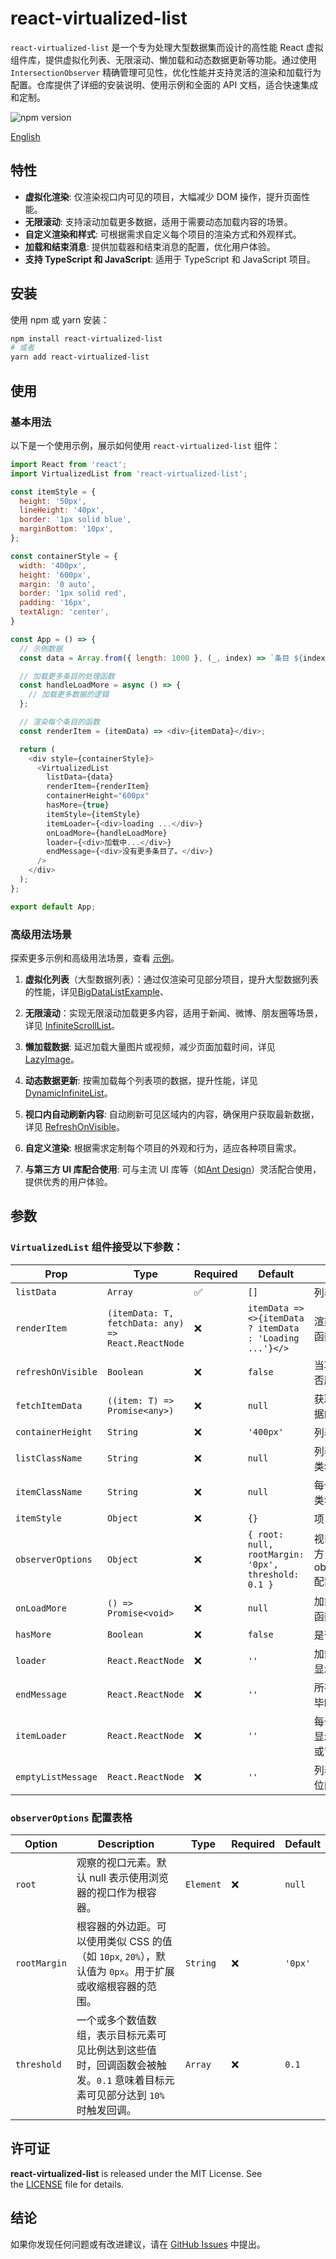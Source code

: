# react-virtualized-list

`react-virtualized-list` 是一个专为处理大型数据集而设计的高性能 React 虚拟组件库，提供虚拟化列表、无限滚动、懒加载和动态数据更新等功能。通过使用 `IntersectionObserver` 精确管理可见性，优化性能并支持灵活的渲染和加载行为配置。仓库提供了详细的安装说明、使用示例和全面的 API 文档，适合快速集成和定制。

![npm version](https://img.shields.io/npm/v/react-virtualized-list)

[English](https://github.com/SailingCoder/react-virtualized-list/blob/main/doc/README_EN.md)


## 特性 

-   **虚拟化渲染**: 仅渲染视口内可见的项目，大幅减少 DOM 操作，提升页面性能。
-   **无限滚动**: 支持滚动加载更多数据，适用于需要动态加载内容的场景。
-   **自定义渲染和样式**: 可根据需求自定义每个项目的渲染方式和外观样式。
-   **加载和结束消息**: 提供加载器和结束消息的配置，优化用户体验。
-   **支持 TypeScript 和 JavaScript**: 适用于 TypeScript 和 JavaScript 项目。

## 安装

使用 npm 或 yarn 安装：

```bash
npm install react-virtualized-list
# 或者
yarn add react-virtualized-list
```

## 使用

### 基本用法

以下是一个使用示例，展示如何使用 `react-virtualized-list` 组件：

```javascript
import React from 'react';
import VirtualizedList from 'react-virtualized-list';

const itemStyle = {
  height: '50px',
  lineHeight: '40px',
  border: '1px solid blue',
  marginBottom: '10px',
};

const containerStyle = {
  width: '400px', 
  height: '600px', 
  margin: '0 auto', 
  border: '1px solid red', 
  padding: '16px',
  textAlign: 'center',
}

const App = () => {
  // 示例数据
  const data = Array.from({ length: 1000 }, (_, index) => `条目 ${index}`);

  // 加载更多条目的处理函数
  const handleLoadMore = async () => {
    // 加载更多数据的逻辑
  };

  // 渲染每个条目的函数
  const renderItem = (itemData) => <div>{itemData}</div>;

  return (
    <div style={containerStyle}>
      <VirtualizedList
        listData={data}
        renderItem={renderItem}
        containerHeight="600px"
        hasMore={true}
        itemStyle={itemStyle}
        itemLoader={<div>loading ...</div>}
        onLoadMore={handleLoadMore}
        loader={<div>加载中...</div>}
        endMessage={<div>没有更多条目了。</div>}
      />
    </div>
  );
};

export default App;
```

### 高级用法场景

探索更多示例和高级用法场景，查看 [示例](https://sailingcoder.github.io/react-virtualized-list/build/)。

1.  **虚拟化列表**（大型数据列表）：通过仅渲染可见部分项目，提升大型数据列表的性能，详见[BigDataListExample](https://github.com/SailingCoder/react-virtualized-list/blob/main/src/examples/BigDataListExample.tsx)、


2.  **无限滚动**：实现无限滚动加载更多内容，适用于新闻、微博、朋友圈等场景，详见 [InfiniteScrollList](https://github.com/SailingCoder/react-virtualized-list/blob/main/src/examples/InfiniteScrollList.tsx)。

2.  **懒加载数据**: 延迟加载大量图片或视频，减少页面加载时间，详见 [LazyImage](https://github.com/SailingCoder/react-virtualized-list/blob/main/src/examples/LazyImage.tsx)。

2.  **动态数据更新**: 按需加载每个列表项的数据，提升性能，详见 [DynamicInfiniteList](https://github.com/SailingCoder/react-virtualized-list/blob/main/src/examples/DynamicInfiniteList.tsx)。

2.  **视口内自动刷新内容**: 自动刷新可见区域内的内容，确保用户获取最新数据，详见 [RefreshOnVisible](https://github.com/SailingCoder/react-virtualized-list/blob/main/src/examples/RefreshOnVisible.tsx)。

2.  **自定义渲染**: 根据需求定制每个项目的外观和行为，适应各种项目需求。

2.  **与第三方 UI 库配合使用**: 可与主流 UI 库等（如[Ant Design](https://ant-design.antgroup.com/index-cn)）灵活配合使用，提供优秀的用户体验。

## 参数

### `VirtualizedList` 组件接受以下参数：

| Prop  | Type | Required | Default  | Description |
| --------| ---- | -------- | ----------- | -----  |
| `listData`         | `Array`         | ✅        | `[]` | 列表数据数组 |
| `renderItem`       | `(itemData: T, fetchData: any) => React.ReactNode` | ❌        | `itemData => <>{itemData ? itemData : 'Loading ...'}</>` | 渲染每个项目的函数    |
| `refreshOnVisible` | `Boolean` | ❌   | `false`  | 当项目可见时是否刷新数据 |
| `fetchItemData`    | `((item: T) => Promise<any>) ` | ❌ |  `null` | 获取每个项目数据的异步函数 |
| `containerHeight`  | `String` | ❌    | `'400px'` | 列表容器的高度 |
| `listClassName`    | `String` | ❌    | `null` | 列表容器的CSS类名     |
| `itemClassName`    | `String` | ❌    | `null` | 每个项目的CSS类名（推荐使用）   |
| `itemStyle`        | `Object`  | ❌    | `{}` | 项目样式    |
| `observerOptions`  | `Object`  | ❌    | `{ root: null, rootMargin: '0px', threshold: 0.1 }`       | 视口设置（见下方observerOptions配置表格） |
| `onLoadMore`       | `() => Promise<void>` | ❌   |   `null`   | 加载更多数据的函数 |
| `hasMore`          | `Boolean`  | ❌   | `false`  | 是否有更多数据 |
| `loader`           | `React.ReactNode`  | ❌ | `''` | 加载更多数据时显示的内容 |
| `endMessage`       | `React.ReactNode` | ❌  | `''` | 所有数据加载完毕时的内容 |
| `itemLoader`       | `React.ReactNode` | ❌ | `''` | 每个项目加载时显示的占位内容或背景图 |
| `emptyListMessage` | `React.ReactNode` | ❌    | `''` | 列表为空时的占位内容或背景图 |

### `observerOptions` 配置表格

| **Option**   | **Description**                                                      | **Type**  | **Required** | **Default** |
| ------------ | -------------------------------------------------------------------- | --------- | ------------ | ----------- |
| `root`       | 观察的视口元素。默认 null 表示使用浏览器的视口作为根容器。                                     | `Element` | ❌            | `null`      |
| `rootMargin` | 根容器的外边距。可以使用类似 CSS 的值（如 `10px`, `20%`），默认值为 `0px`。用于扩展或收缩根容器的范围。     | `String`  | ❌            | `'0px'`     |
| `threshold`  | 一个或多个数值数组，表示目标元素可见比例达到这些值时，回调函数会被触发。`0.1` 意味着目标元素可见部分达到 `10%` 时触发回调。 | `Array`   | ❌            | `0.1`       |

## 许可证

**react-virtualized-list** is released under the MIT License. See the [LICENSE](https://github.com/SailingCoder/react-virtualized-list/blob/main/LICENSE) file for details.

## 结论

如果你发现任何问题或有改进建议，请在 [GitHub Issues](https://github.com/SailingCoder/react-virtualized-list/issues) 中提出。

